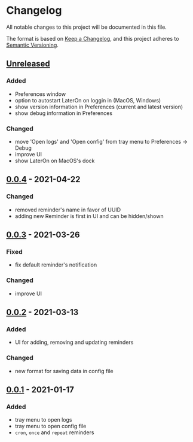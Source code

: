 # Changelog
All notable changes to this project will be documented in this file.

The format is based on [Keep a Changelog](https://keepachangelog.com/en/1.0.0/),
and this project adheres to [Semantic Versioning](https://semver.org/spec/v2.0.0.html).

## [Unreleased]
### Added
- Preferences window
- option to autostart LaterOn on loggin in (MacOS, Windows)
- show version information in Preferences (current and latest version)
- show debug information in Preferences

### Changed
- move 'Open logs' and 'Open config' from tray menu to Preferences -> Debug
- improve UI
- show LaterOn on MacOS's dock

## [0.0.4] - 2021-04-22
### Changed
- removed reminder's name in favor of UUID
- adding new Reminder is first in UI and can be hidden/shown

## [0.0.3] - 2021-03-26
### Fixed
- fix default reminder's notification

### Changed
- improve UI

## [0.0.2] - 2021-03-13
### Added
- UI for adding, removing and updating reminders

### Changed
- new format for saving data in config file

## [0.0.1] - 2021-01-17
### Added
- tray menu to open logs
- tray menu to open config file
- `cron`, `once` and `repeat` reminders

[Unreleased]: https://github.com/hovancik/later-on/compare/v0.0.4...HEAD
[0.0.4]: https://github.com/hovancik/later-on/releases/tag/v0.0.4
[0.0.3]: https://github.com/hovancik/later-on/releases/tag/v0.0.3
[0.0.2]: https://github.com/hovancik/later-on/releases/tag/v0.0.2
[0.0.1]: https://github.com/hovancik/later-on/releases/tag/v0.0.1
